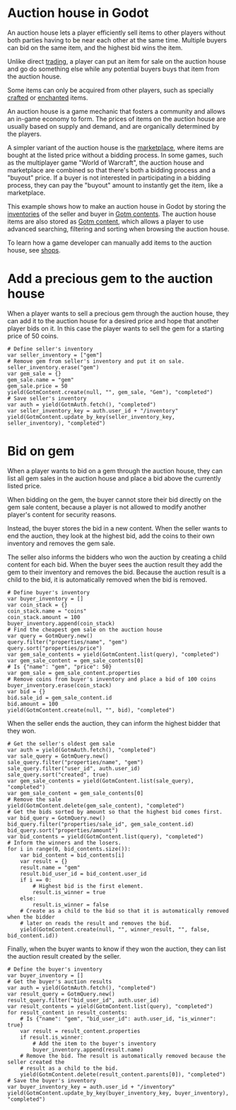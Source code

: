 # Auction house in Godot

An auction house lets a player efficiently sell items to other players without both parties having to be near each other at the same time. Multiple buyers can bid on the same item, and the highest bid wins the item.

Unlike direct [trading](./trading.md), a player can put an item for sale on the auction house and go do something else while any potential buyers buys that item from the auction house.

Some items can only be acquired from other players, such as specially [crafted](./crafting.md) or [enchanted](./enchanting.md) items.

An auction house is a game mechanic that fosters a community and allows an in-game economy to form. The prices of items on the auction house are usually based on supply and demand, and are organically determined by the players.

A simpler variant of the auction house is the [marketplace](./auction-house.md), where items are bought at the listed price without a bidding process. In some games, such as the multiplayer game "World of Warcraft", the auction house and marketplace are combined so that there's both a bidding process and a "buyout" price. If a buyer is not interested in participating in a bidding process, they can pay the "buyout" amount to instantly get the item, like a marketplace.

This example shows how to make an auction house in Godot by storing the [inventories](./inventory.md) of the seller and buyer in [Gotm contents](/src/docs/content.md). The auction house items are also stored as [Gotm content](/src/docs/content.md), which allows a player to use advanced searching, filtering and sorting when browsing the auction house.

To learn how a game developer can manually add items to the auction house, see [shops](./shop.md).

<include>

[](/src/utility/gdgotm-notice.md)

</include>

# Add a precious gem to the auction house

When a player wants to sell a precious gem through the auction house, they can add it to the auction house for a desired price and hope that another player bids on it. In this case the player wants to sell the gem for a starting price of 50 coins.

```gdscript
# Define seller's inventory
var seller_inventory = ["gem"]
# Remove gem from seller's inventory and put it on sale.
seller_inventory.erase("gem")
var gem_sale = {}
gem_sale.name = "gem"
gem_sale.price = 50
yield(GotmContent.create(null, "", gem_sale, "Gem"), "completed")
# Save seller's inventory
var auth = yield(GotmAuth.fetch(), "completed")
var seller_inventory_key = auth.user_id + "/inventory"
yield(GotmContent.update_by_key(seller_inventory_key, seller_inventory), "completed")
```

# Bid on gem

When a player wants to bid on a gem through the auction house, they can list all gem sales in the auction house and place a bid above the currently listed price.

When bidding on the gem, the buyer cannot store their bid directly on the gem sale content, because a player is not allowed to modify another player's content for security reasons.

Instead, the buyer stores the bid in a new content. When the seller wants to end the auction, they look at the highest bid, add the coins to their own inventory and removes the gem sale.

The seller also informs the bidders who won the auction by creating a child content for each bid. When the buyer sees the auction result they add the gem to their inventory and removes the bid. Because the auction result is a child to the bid, it is automatically removed when the bid is removed.

```gdscript
# Define buyer's inventory
var buyer_inventory = []
var coin_stack = {}
coin_stack.name = "coins"
coin_stack.amount = 100
buyer_inventory.append(coin_stack)
# Find the cheapest gem sale on the auction house
var query = GotmQuery.new()
query.filter("properties/name", "gem")
query.sort("properties/price")
var gem_sale_contents = yield(GotmContent.list(query), "completed")
var gem_sale_content = gem_sale_contents[0]
# Is {"name": "gem", "price": 50}
var gem_sale = gem_sale_content.properties
# Remove coins from buyer's inventory and place a bid of 100 coins
buyer_inventory.erase(coin_stack)
var bid = {}
bid.sale_id = gem_sale_content.id
bid.amount = 100
yield(GotmContent.create(null, "", bid), "completed")
```

When the seller ends the auction, they can inform the highest bidder that they won.

```gdscript
# Get the seller's oldest gem sale
var auth = yield(GotmAuth.fetch(), "completed")
var sale_query = GotmQuery.new()
sale_query.filter("properties/name", "gem")
sale_query.filter("user_id", auth.user_id)
sale_query.sort("created", true)
var gem_sale_contents = yield(GotmContent.list(sale_query), "completed")
var gem_sale_content = gem_sale_contents[0]
# Remove the sale
yield(GotmContent.delete(gem_sale_content), "completed")
# Get the bids sorted by amount so that the highest bid comes first.
var bid_query = GotmQuery.new()
bid_query.filter("properties/sale_id", gem_sale_content.id)
bid_query.sort("properties/amount")
var bid_contents = yield(GotmContent.list(query), "completed")
# Inform the winners and the losers.
for i in range(0, bid_contents.size()):
    var bid_content = bid_contents[i]
    var result = {}
    result.name = "gem"
    result.bid_user_id = bid_content.user_id
    if i == 0:
        # Highest bid is the first element.
        result.is_winner = true
    else:
        result.is_winner = false
    # Create as a child to the bid so that it is automatically removed when the bidder
    # later on reads the result and removes the bid.
    yield(GotmContent.create(null, "", winner_result, "", false, bid_content.id))
```

Finally, when the buyer wants to know if they won the auction, they can list the auction result created by the seller.

```gdscript
# Define the buyer's inventory
var buyer_inventory = []
# Get the buyer's auction results
var auth = yield(GotmAuth.fetch(), "completed")
var result_query = GotmQuery.new()
result_query.filter("bid_user_id", auth.user_id)
var result_contents = yield(GotmContent.list(query), "completed")
for result_content in result_contents:
    # Is {"name": "gem", "bid_user_id": auth.user_id, "is_winner": true}
    var result = result_content.properties
    if result.is_winner:
        # Add the item to the buyer's inventory
        buyer_inventory.append(result.name)
    # Remove the bid. The result is automatically removed because the seller created the
    # result as a child to the bid.
    yield(GotmContent.delete(result_content.parents[0]), "completed")
# Save the buyer's inventory
var buyer_inventory_key = auth.user_id + "/inventory"
yield(GotmContent.update_by_key(buyer_inventory_key, buyer_inventory), "completed")
```

<include medium="auction house">

[](/src/docs/content/utility/marketplace-auction-house-common.md)

</include>
